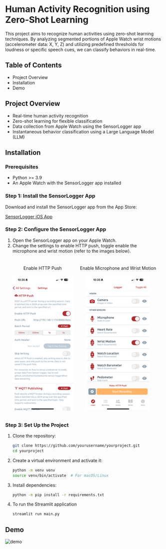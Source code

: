 
# Human Activity Recognition using Zero-Shot Learning

This project aims to recognize human activities using zero-shot learning techniques. By analyzing segmented portions of Apple Watch wrist motions (accelerometer data: X, Y, Z) and utilizing predefined thresholds for loudness or specific speech cues, we can classify behaviors in real-time.

## Table of Contents

- Project Overview
- Installation
- Demo

## Project Overview

- Real-time human activity recognition
- Zero-shot learning for flexible classification
- Data collection from Apple Watch using the SensorLogger app
- Instantaneous behavior classification using a Large Language Model (LLM)

## Installation

### Prerequisites

- Python >= 3.9
- An Apple Watch with the SensorLogger app installed

### Step 1: Install the SensorLogger App

Download and install the SensorLogger app from the App Store:

[SensorLogger iOS App](https://apps.apple.com/us/app/sensor-logger/id1531582925)

### Step 2: Configure the SensorLogger App
1. Open the SensorLogger app on your Apple Watch.
2. Change the settings to enable HTTP push, toggle enable the microphone and wrist motion (refer to the images below).

<div style="display: flex; justify-content: center; flex-wrap: wrap;">
    <div style="margin: 10px; text-align: center;">
        <p>Enable HTTP Push</p>
        <img src="images/settings_http.PNG" alt="Enable HTTP Push" width="200"/>
    </div>
    <div style="margin: 10px; text-align: center;">
        <p>Enable Microphone and Wrist Motion</p>
        <img src="images/logger_toggles.PNG" alt="Enable Microphone and Wrist Motion" width="200"/>
    </div>
</div>

### Step 3: Set Up the Project

1. Clone the repository:
   ```bash
   git clone https://github.com/yourusername/yourproject.git
   cd yourproject
   ```
2. Create a virtual environment and activate it:
    ```bash
   python -m venv venv
   source venv/bin/activate  # For macOS/Linux
    ```
3. Install dependencies:
    ```bash
   python -m pip install -r requirements.txt
    ```
4. To run the Streamlit application
    ```bash
    streamlit run main.py
   ```

## Demo
![demo](images/demo.png)
